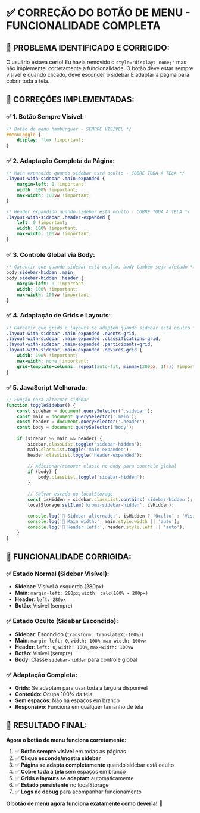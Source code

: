 # ✅ CORREÇÃO DO BOTÃO DE MENU - FUNCIONALIDADE COMPLETA

## 🎯 **PROBLEMA IDENTIFICADO E CORRIGIDO:**

O usuário estava certo! Eu havia removido o `style="display: none;"` mas não implementei corretamente a funcionalidade. O botão deve estar sempre visível e quando clicado, deve esconder o sidebar E adaptar a página para cobrir toda a tela.

## 🔧 **CORREÇÕES IMPLEMENTADAS:**

### ✅ **1. Botão Sempre Visível:**
```css
/* Botão de menu hambúrguer - SEMPRE VISÍVEL */
#menuToggle {
    display: flex !important;
}
```

### ✅ **2. Adaptação Completa da Página:**
```css
/* Main expandido quando sidebar está oculto - COBRE TODA A TELA */
.layout-with-sidebar .main-expanded {
    margin-left: 0 !important;
    width: 100% !important;
    max-width: 100vw !important;
}

/* Header expandido quando sidebar está oculto - COBRE TODA A TELA */
.layout-with-sidebar .header-expanded {
    left: 0 !important;
    width: 100% !important;
    max-width: 100vw !important;
}
```

### ✅ **3. Controle Global via Body:**
```css
/* Garantir que quando sidebar está oculto, body também seja afetado */
body.sidebar-hidden .main,
body.sidebar-hidden .header {
    margin-left: 0 !important;
    width: 100% !important;
    max-width: 100vw !important;
}
```

### ✅ **4. Adaptação de Grids e Layouts:**
```css
/* Garantir que grids e layouts se adaptem quando sidebar está oculto */
.layout-with-sidebar .main-expanded .events-grid,
.layout-with-sidebar .main-expanded .classifications-grid,
.layout-with-sidebar .main-expanded .participants-grid,
.layout-with-sidebar .main-expanded .devices-grid {
    width: 100% !important;
    max-width: none !important;
    grid-template-columns: repeat(auto-fit, minmax(300px, 1fr)) !important;
}
```

### ✅ **5. JavaScript Melhorado:**
```javascript
// Função para alternar sidebar
function toggleSidebar() {
    const sidebar = document.querySelector('.sidebar');
    const main = document.querySelector('.main');
    const header = document.querySelector('.header');
    const body = document.querySelector('body');
    
    if (sidebar && main && header) {
        sidebar.classList.toggle('sidebar-hidden');
        main.classList.toggle('main-expanded');
        header.classList.toggle('header-expanded');
        
        // Adicionar/remover classe no body para controle global
        if (body) {
            body.classList.toggle('sidebar-hidden');
        }
        
        // Salvar estado no localStorage
        const isHidden = sidebar.classList.contains('sidebar-hidden');
        localStorage.setItem('kromi-sidebar-hidden', isHidden);
        
        console.log('🔄 Sidebar alternado:', isHidden ? 'Oculto' : 'Visível');
        console.log('📏 Main width:', main.style.width || 'auto');
        console.log('📏 Header left:', header.style.left || 'auto');
    }
}
```

## 🎯 **FUNCIONALIDADE CORRIGIDA:**

### ✅ **Estado Normal (Sidebar Visível):**
- **Sidebar**: Visível à esquerda (280px)
- **Main**: `margin-left: 280px`, `width: calc(100% - 280px)`
- **Header**: `left: 280px`
- **Botão**: Visível (sempre)

### ✅ **Estado Oculto (Sidebar Escondido):**
- **Sidebar**: Escondido (`transform: translateX(-100%)`)
- **Main**: `margin-left: 0`, `width: 100%`, `max-width: 100vw`
- **Header**: `left: 0`, `width: 100%`, `max-width: 100vw`
- **Botão**: Visível (sempre)
- **Body**: Classe `sidebar-hidden` para controle global

### ✅ **Adaptação Completa:**
- **Grids**: Se adaptam para usar toda a largura disponível
- **Conteúdo**: Ocupa 100% da tela
- **Sem espaços**: Não há espaços em branco
- **Responsivo**: Funciona em qualquer tamanho de tela

## 🎉 **RESULTADO FINAL:**

**Agora o botão de menu funciona corretamente:**

1. ✅ **Botão sempre visível** em todas as páginas
2. ✅ **Clique esconde/mostra sidebar** 
3. ✅ **Página se adapta completamente** quando sidebar está oculto
4. ✅ **Cobre toda a tela** sem espaços em branco
5. ✅ **Grids e layouts se adaptam** automaticamente
6. ✅ **Estado persistente** no localStorage
7. ✅ **Logs de debug** para acompanhar funcionamento

**O botão de menu agora funciona exatamente como deveria!** 🎉
